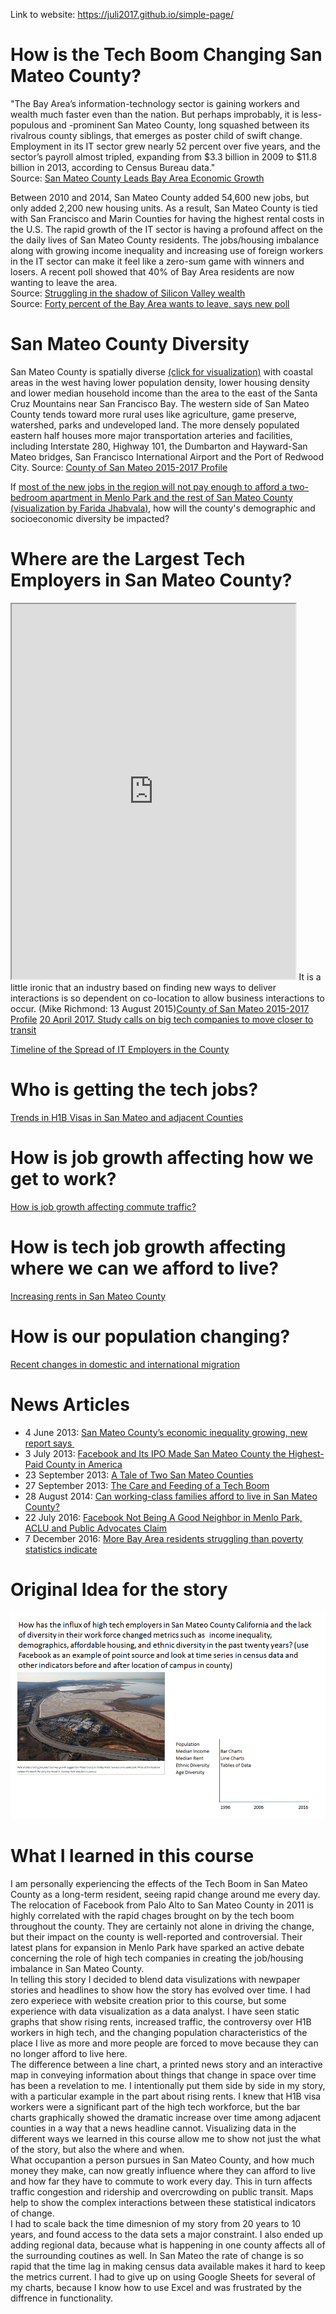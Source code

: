 Link to website: https://juli2017.github.io/simple-page/  
# How is the Tech Boom Changing San Mateo County?  
"The Bay Area’s information-technology sector is gaining workers and wealth much faster even than the nation. But perhaps improbably, it is less-populous and -prominent San Mateo County, long squashed between its rivalrous county siblings, that emerges as poster child of swift change. Employment in its IT sector grew nearly 52 percent over five years, and the sector’s payroll almost tripled, expanding from $3.3 billion in 2009 to $11.8 billion in 2013, according to Census Bureau data."  
Source: <a href="http://www.siliconvalleyoneworld.com/2015/05/28/san-mateo-county-leads-economic-growth/">San Mateo County Leads Bay Area Economic Growth</a>  

Between 2010 and 2014, San Mateo County added 54,600 new jobs, but only added 2,200 new housing units. As a result, San Mateo County is tied with San Francisco and Marin Counties for having the highest rental costs in the U.S. The rapid growth of the IT sector is having a profound affect on the the daily lives of San Mateo County residents.  The jobs/housing imbalance along with growing income inequality and increasing use of foreign workers in the IT sector can make it feel like a zero-sum game with winners and losers. A recent poll showed that 40% of Bay Area residents are now wanting to leave the area.  
Source: <a href="https://www.usatoday.com/story/tech/2014/11/03/east-palo-alto-philanthropy-facebook-silicon-valley/16244117/">Struggling in the shadow of Silicon Valley wealth</a>  
Source: <a href="http://sf.curbed.com/2017/3/31/15140036/bay-area-leaving-poll-san-francisco">Forty percent of the Bay Area wants to leave, says new poll</a>
# San Mateo County Diversity  
San Mateo County is spatially diverse <a href="https://juli2017.github.io/SMCGeographicDiversity/">(click for visualization)</a> with coastal areas in the west having lower population density, lower housing density and lower median household income than the area to the east of the Santa Cruz Mountains near San Francisco Bay. The western side of San Mateo County tends toward more rural uses like agriculture, game preserve, watershed, parks and undeveloped land. The more densely populated eastern half houses more major transportation arteries and facilities, including Interstate 280, Highway 101, the Dumbarton and Hayward-San Mateo bridges, San Francisco International Airport and the Port of Redwood City.  Source: <a href="https://www.smcgov.org/sites/smcgov.org/files/documents/files/County_Profile_2015_17.pdf">County of San Mateo 2015-2017 Profile</a>

If <a href="https://public.tableau.com/profile/publish/Job_growth_SV_and_nearby/Finalforpub#!/publish-confirm">most of the new jobs in the region will not pay enough to afford a two-bedroom apartment in Menlo Park and the rest of San Mateo County (visualization by Farida Jhabvala)</a>, how will the county's demographic and socioeconomic diversity be impacted?
 
 
# Where are the Largest Tech Employers in San Mateo County?  

<iframe src="https://juli2017.github.io/EmployerPointMap/" width="90%" height="600"></iframe>  
It is a little ironic that an industry based on finding new ways to deliver interactions is so dependent on co-location to allow business interactions to occur. (Mike Richmond: 13 August 2015)<a href="https://www.quora.com/How-sustainable-are-the-rising-rents-and-property-prices-in-the-Bay-Area">County of San Mateo 2015-2017 Profile</a> 
<a href="http://www.sfchronicle.com/business/article/Study-calls-on-big-tech-companies-to-move-closer-11085028.php">20 April 2017. Study calls on big tech companies to move closer to transit</a> 


<a href="https://juli2017.github.io/SMCEvolutionofIT/">Timeline of the Spread of IT Employers in the County</a>  


# Who is getting the tech jobs?
<a href="https://juli2017.github.io/WhoIsWorking">Trends in H1B Visas in San Mateo and adjacent Counties</a>

# How is job growth affecting how we get to work?
<a href="https://juli2017.github.io/SMCTraffic/">How is job growth affecting commute traffic?</a>

# How is tech job growth affecting where we can we afford to live?
<a href="https://juli2017.github.io/TrendsInRent/">Increasing rents in San Mateo County</a>

# How is our population changing?
<a href="https://juli2017.github.io/PopulationChange/">Recent changes in domestic and international migration</a>


# News Articles
* 4 June 2013: <a href="http://archives.sfexaminer.com/sanfrancisco/san-mateo-countys-economic-inequality-growing-new-report-says/Content?oid=2350398">San Mateo County’s economic inequality growing, new report says </a>  
* 3 July 2013: <a href="http://www.webpronews.com/facebook-and-its-ipo-made-san-mateo-county-the-highest-paid-county-in-america-2013-07/">Facebook and Its IPO Made San Mateo County the Highest-Paid County in America</a>  
* 23 September 2013: <a href="http://valleywag.gawker.com/a-tale-of-two-san-mateo-counties-1372560841">A Tale of Two San Mateo Counties</a>  
* 27 September 2013: <a href="http://www.modernluxury.com/san-francisco/story/the-care-and-feeding-of-tech-boom">The Care and Feeding of a Tech Boom</a>  
* 28 August 2014: <a href="http://www.mercurynews.com/2014/08/28/can-working-class-families-afford-to-live-in-san-mateo-county/">Can working-class families afford to live in San Mateo County? </a>  
* 22 July 2016: <a href="http://www.nbcbayarea.com/news/local/Facebook-not-good-neighbor-menlo-park-aclu-public-advocates-387805951.html">Facebook Not Being A Good Neighbor in Menlo Park, ACLU and Public Advocates Claim</a>  
* 7 December 2016: <a href="http://www.mercurynews.com/2016/12/07/more-bay-area-residents-struggling-than-poverty-statistics-indicate/">More Bay Area residents struggling than poverty statistics indicate</a>  
# Original Idea for the story  
<img src="./img/StoryIdea.png" />  

# What I learned in this course  
I am personally experiencing the effects of the Tech Boom in San Mateo County as a long-term resident, seeing rapid change around me every day.  The relocation of Facebook from Palo Alto to San Mateo County in 2011 is highly correlated with the rapid chages brought on by the tech boom throughout the county.  They are certainly not alone in driving the change, but their impact on the county is well-reported and controversial.  Their latest plans for expansion in Menlo Park have sparked an active debate concerning the role of high tech companies in creating the job/housing imbalance in San Mateo County.   
In telling this story I decided to blend data visulizations with newpaper stories and headlines to show how the story has evolved over time.  I had zero experiece with website creation prior to this course, but some experience with data visualization as a data analyst.  I have seen static graphs that show rising rents, increased traffic, the controversy over H1B workers in high tech, and the changing population characteristics of the place I live as more and more people are forced to move because they can no longer afford to live here.  
The difference between a line chart, a printed news story and an interactive map in conveying information about things that change in space over time has been a revelation to me.  I intentionally put them side by side in my story, with a particular example in the part about rising rents.  I knew that H1B visa workers were a significant part of the high tech workforce, but the bar charts graphically showed the dramatic increase over time among adjacent counties in a way that a news headline cannot.  Visualizing data in the different ways we learned in this course allow me to show not just the what of the story, but also the where and when.  
What occupantion a person pursues in San Mateo County, and how much money they make, can now greatly influence where they can afford to live and how far they have to commute to work every day.  This in turn affects traffic congestion and ridership and overcrowding on public transit.  Maps help to show the complex interactions between these statistical indicators of change.  
I had to scale back the time dimesnion of my story from 20 years to 10 years, and found access to the data sets a major constraint.  I also ended up adding regional data, because what is happening in one county affects all of the surrounding coutines as well.  In San Mateo the rate of change is so rapid that the time lag in making census data available makes it hard to keep the metrics current.  I had to give up on using Google Sheets for several of my charts, because I know how to use Excel and was frustrated by the diffrence in functionality.
